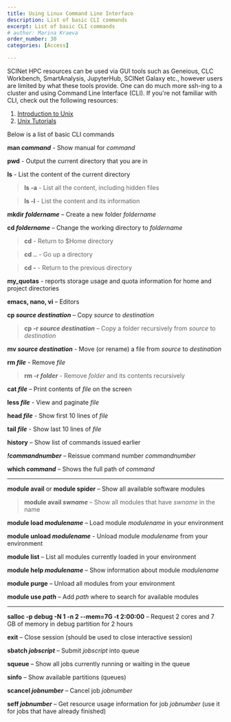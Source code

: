 ```yaml
---
title: Using Linux Command Line Interface
description: List of basic CLI commands
excerpt: List of basic CLI commands
# author: Marina Kraeva
order_number: 30
categories: [Access]

---
```


SCINet HPC resources can be used via GUI tools such as Geneious, CLC Workbench, SmartAnalysis, JupyterHub, SCINet Galaxy etc., however users are limited by what these tools provide. One can do much more ssh-ing to a cluster and using Command Line Interface (CLI). If you're not familiar with CLI, check out the following resources: 

1. [Introduction to Unix](https://bioinformaticsworkbook.org/Appendix/Unix/unix-basics-1.html) 
2. [Unix Tutorials](https://www.hpc.iastate.edu/guides/unix-introduction)

Below is a list of basic CLI commands

**man *command*** - Show manual for *command*

**pwd** - Output the current directory that you are in

**ls** - List the content of the current directory

 >**ls -a** - List all the content, including hidden files 

 >**ls -l** - List the content and its information


**mkdir *foldername*** – Create a new folder *foldername*

**cd *foldername*** – Change the working directory to *foldername*

 >**cd** - Return to $Home directory 

 >**cd ..** - Go up a directory 

 >**cd -** - Return to the previous directory


**my_quotas** - reports storage usage and quota information for home and project directories


**emacs, nano, vi** – Editors 

**cp *source destination*** – Copy *source* to *destination*

 >**cp -r *source destination*** – Copy a folder recursively from *source* to *destination*

**mv *source destination*** - Move (or rename) a file from *source* to *destination*

**rm *file*** - Remove *file*

 >**rm -r *folder*** - Remove *folder* and its contents recursively

**cat *file*** – Print contents of *file* on the screen

**less *file*** - View and paginate *file*

**head *file*** - Show first 10 lines of *file* 

**tail *file*** - Show last 10 lines of *file*


**history** – Show list of commands issued earlier

***!commandnumber*** – Reissue command number *commandnumber*


**which *command*** – Shows the full path of *command*

---

**module avail** or **module spider** – Show all available software modules

>**module avail *swname*** – Show all modules that have *swname* in the name

**module load *modulename*** – Load module *modulename* in your environment

**module unload *modulename*** - Unload module *modulename* from your environment

**module list** – List all modules currently loaded in your environment

**module help *modulename*** – Show information about module *modulename*

**module purge** – Unload all modules from your environment

**module use *path*** – Add *path* where to search for available modules

---

**salloc -p debug -N 1 -n 2 --mem=7G -t 2:00:00** – Request 2 cores and 7 GB of memory in debug partition for 2 hours

**exit** – Close session (should be used to close interactive session)

**sbatch *jobscript*** – Submit *jobscript* into queue

**squeue** – Show all jobs currently running or waiting in the queue

**sinfo** – Show available partitions (queues)

**scancel *jobnumber*** – Cancel job *jobnumber*

**seff *jobnumber*** – Get resource usage information for job *jobnumber* (use it for jobs that have already finished)

